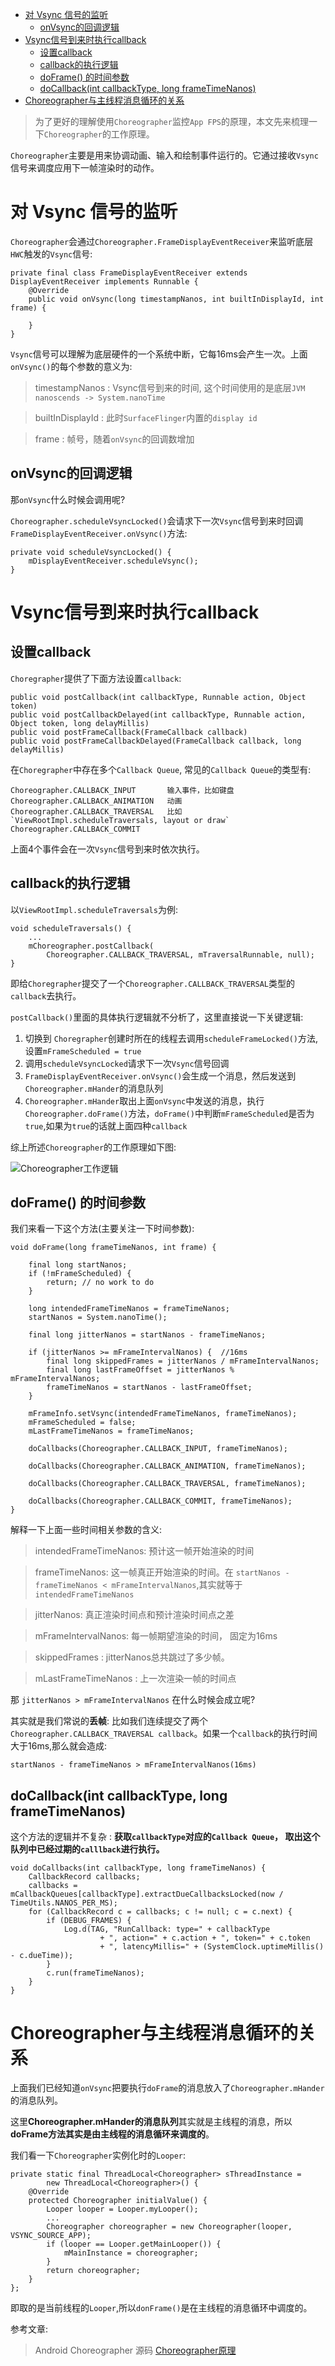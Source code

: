 
- [对 Vsync 信号的监听](#对-vsync-信号的监听)
    - [onVsync的回调逻辑](#onvsync的回调逻辑)
- [Vsync信号到来时执行callback](#vsync信号到来时执行callback)
    - [设置callback](#设置callback)
    - [callback的执行逻辑](#callback的执行逻辑)
    - [doFrame() 的时间参数](#doframe-的时间参数)
    - [doCallback(int callbackType, long frameTimeNanos)](#docallbackint-callbacktype-long-frametimenanos)
- [Choreographer与主线程消息循环的关系](#choreographer与主线程消息循环的关系)

>为了更好的理解使用`Choreographer`监控`App FPS`的原理，本文先来梳理一下`Choreographer`的工作原理。

`Choreographer`主要是用来协调动画、输入和绘制事件运行的。它通过接收`Vsync`信号来调度应用下一帧渲染时的动作。

# 对 Vsync 信号的监听

`Choreographer`会通过`Choreographer.FrameDisplayEventReceiver`来监听底层`HWC`触发的`Vsync`信号:

```
private final class FrameDisplayEventReceiver extends DisplayEventReceiver implements Runnable {
    @Override
    public void onVsync(long timestampNanos, int builtInDisplayId, int frame) {

    }
}
```

`Vsync`信号可以理解为底层硬件的一个系统中断，它每16ms会产生一次。上面`onVsync()`的每个参数的意义为:

>timestampNanos : Vsync信号到来的时间, 这个时间使用的是底层`JVM nanoscends -> System.nanoTime`

>builtInDisplayId : 此时`SurfaceFlinger`内置的`display id`

>frame : 帧号，随着`onVsync`的回调数增加

## onVsync的回调逻辑

那`onVsync`什么时候会调用呢? 

`Choreographer.scheduleVsyncLocked()`会请求下一次`Vsync`信号到来时回调`FrameDisplayEventReceiver.onVsync()`方法:

```
private void scheduleVsyncLocked() {
    mDisplayEventReceiver.scheduleVsync();
}
```

# Vsync信号到来时执行callback

## 设置callback

`Choregrapher`提供了下面方法设置`callback`:

```
public void postCallback(int callbackType, Runnable action, Object token) 
public void postCallbackDelayed(int callbackType, Runnable action, Object token, long delayMillis)
public void postFrameCallback(FrameCallback callback)
public void postFrameCallbackDelayed(FrameCallback callback, long delayMillis) 
```

在`Choregrapher`中存在多个`Callback Queue`, 常见的`Callback Queue`的类型有:

```
Choreographer.CALLBACK_INPUT       输入事件，比如键盘
Choreographer.CALLBACK_ANIMATION   动画
Choreographer.CALLBACK_TRAVERSAL   比如`ViewRootImpl.scheduleTraversals, layout or draw`
Choreographer.CALLBACK_COMMIT           
```

上面4个事件会在一次`Vsync`信号到来时依次执行。


## callback的执行逻辑

以`ViewRootImpl.scheduleTraversals`为例:

```
void scheduleTraversals() {
    ...
    mChoreographer.postCallback(
        Choreographer.CALLBACK_TRAVERSAL, mTraversalRunnable, null);
}
```

即给`Choregrapher`提交了一个`Choreographer.CALLBACK_TRAVERSAL`类型的`callback`去执行。

`postCallback()`里面的具体执行逻辑就不分析了，这里直接说一下关键逻辑:

1. 切换到 `Choregrapher`创建时所在的线程去调用`scheduleFrameLocked()`方法,设置`mFrameScheduled = true`
2. 调用`scheduleVsyncLocked`请求下一次`Vsync`信号回调
3. `FrameDisplayEventReceiver.onVsync()`会生成一个消息，然后发送到`Choreographer.mHander`的消息队列
4. `Choreographer.mHander`取出上面`onVsync`中发送的消息，执行`Choreographer.doFrame()`方法，`doFrame()`中判断`mFrameScheduled`是否为`true`,如果为`true`的话就上面四种`callback`


综上所述`Choreographer`的工作原理如下图:

![Choreographer工作逻辑](pic/Choreographer工作逻辑.png)

## doFrame() 的时间参数

我们来看一下这个方法(主要关注一下时间参数):

```
void doFrame(long frameTimeNanos, int frame) {

    final long startNanos;
    if (!mFrameScheduled) {
        return; // no work to do
    }

    long intendedFrameTimeNanos = frameTimeNanos; 
    startNanos = System.nanoTime();

    final long jitterNanos = startNanos - frameTimeNanos;

    if (jitterNanos >= mFrameIntervalNanos) {  //16ms
        final long skippedFrames = jitterNanos / mFrameIntervalNanos;
        final long lastFrameOffset = jitterNanos % mFrameIntervalNanos;
        frameTimeNanos = startNanos - lastFrameOffset;      
    }

    mFrameInfo.setVsync(intendedFrameTimeNanos, frameTimeNanos);
    mFrameScheduled = false;
    mLastFrameTimeNanos = frameTimeNanos;

    doCallbacks(Choreographer.CALLBACK_INPUT, frameTimeNanos);

    doCallbacks(Choreographer.CALLBACK_ANIMATION, frameTimeNanos);

    doCallbacks(Choreographer.CALLBACK_TRAVERSAL, frameTimeNanos);

    doCallbacks(Choreographer.CALLBACK_COMMIT, frameTimeNanos);
}
```

解释一下上面一些时间相关参数的含义:

> intendedFrameTimeNanos: 预计这一帧开始渲染的时间

> frameTimeNanos: 这一帧真正开始渲染的时间。在 `startNanos - frameTimeNanos < mFrameIntervalNanos`,其实就等于`intendedFrameTimeNanos`

> jitterNanos: 真正渲染时间点和预计渲染时间点之差 

> mFrameIntervalNanos: 每一帧期望渲染的时间， 固定为16ms

> skippedFrames : jitterNanos总共跳过了多少帧。 

> mLastFrameTimeNanos : 上一次渲染一帧的时间点


那 `jitterNanos > mFrameIntervalNanos` 在什么时候会成立呢?

其实就是我们常说的**丢帧**: 比如我们连续提交了两个`Choreographer.CALLBACK_TRAVERSAL callback`。如果一个`callback`的执行时间大于16ms,那么就会造成:

```
startNanos - frameTimeNanos > mFrameIntervalNanos(16ms)
```

## doCallback(int callbackType, long frameTimeNanos)

这个方法的逻辑并不复杂 : **获取`callbackType`对应的`Callback Queue`， 取出这个队列中已经过期的`calllback`进行执行。**

```
void doCallbacks(int callbackType, long frameTimeNanos) {
    CallbackRecord callbacks;
    callbacks = mCallbackQueues[callbackType].extractDueCallbacksLocked(now / TimeUtils.NANOS_PER_MS);
    for (CallbackRecord c = callbacks; c != null; c = c.next) {
        if (DEBUG_FRAMES) {
            Log.d(TAG, "RunCallback: type=" + callbackType
                    + ", action=" + c.action + ", token=" + c.token
                    + ", latencyMillis=" + (SystemClock.uptimeMillis() - c.dueTime));
        }
        c.run(frameTimeNanos);
    }
}
```

# Choreographer与主线程消息循环的关系

上面我们已经知道`onVsync`把要执行`doFrame`的消息放入了`Choreographer.mHander`的消息队列。

这里**Choreographer.mHander的消息队列**其实就是主线程的消息，所以**doFrame方法其实是由主线程的消息循环来调度的**。

我们看一下`Choreographer`实例化时的`Looper`:

```
private static final ThreadLocal<Choreographer> sThreadInstance =
        new ThreadLocal<Choreographer>() {
    @Override
    protected Choreographer initialValue() {
        Looper looper = Looper.myLooper();
        ...
        Choreographer choreographer = new Choreographer(looper, VSYNC_SOURCE_APP);
        if (looper == Looper.getMainLooper()) {
            mMainInstance = choreographer;
        }
        return choreographer;
    }
};
```

即取的是当前线程的`Looper`,所以`donFrame()`是在主线程的消息循环中调度的。

参考文章:

> Android Choreographer 源码
> [Choreographer原理](http://gityuan.com/2017/02/25/choreographer/ )